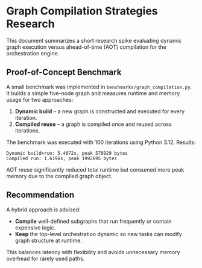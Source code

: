 # Graph Compilation Strategies Research

This document summarizes a short research spike evaluating dynamic graph execution versus ahead-of-time (AOT) compilation for the orchestration engine.

## Proof-of-Concept Benchmark

A small benchmark was implemented in `benchmarks/graph_compilation.py`. It builds a simple five-node graph and measures runtime and memory usage for two approaches:

1. **Dynamic build** – a new graph is constructed and executed for every iteration.
2. **Compiled reuse** – a graph is compiled once and reused across iterations.

The benchmark was executed with 100 iterations using Python 3.12. Results:

```
Dynamic build+run: 5.4072s, peak 578929 bytes
Compiled run: 1.6196s, peak 1992695 bytes
```

AOT reuse significantly reduced total runtime but consumed more peak memory due to the compiled graph object.

## Recommendation

A hybrid approach is advised:

- **Compile** well-defined subgraphs that run frequently or contain expensive logic.
- **Keep** the top-level orchestration dynamic so new tasks can modify graph structure at runtime.

This balances latency with flexibility and avoids unnecessary memory overhead for rarely used paths.
